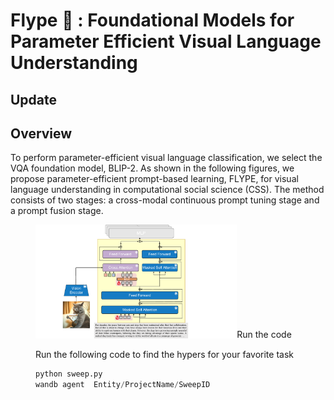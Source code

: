 # Flype :flying_disc: : Foundational Models for Parameter Efficient Visual Language Understanding

## Update
## Overview
To perform parameter-efficient visual language classification, we select the VQA foundation model, BLIP-2. 
As shown in the following figures, we propose parameter-efficient prompt-based learning, FLYPE, for visual language understanding in computational social science (CSS). 
The method consists of two stages: a cross-modal continuous prompt tuning stage and a prompt fusion stage.
<figure>
<img src="./assets/flype.pdf" style="width: 76%;/>
    <figcaption>The universal model architecture of FLYPE, cross-modal prompt tuning for large visual language models</figcaption>
</figure>
<figure>
<img src="./assets/prompt_fusion.pdf" style="width: 76%;/>
    <figcaption>Prompt fusion for multi-task learning</figcaption>
</figure>

## Run the code
Run the following code to find the hypers for your favorite task
```python
python sweep.py
wandb agent  Entity/ProjectName/SweepID
```